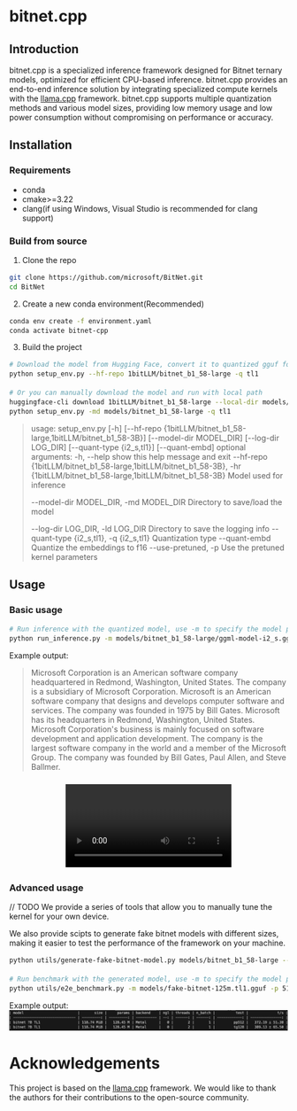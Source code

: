 # bitnet.cpp
## Introduction
bitnet.cpp is a specialized inference framework designed for Bitnet ternary models, optimized for efficient CPU-based inference. bitnet.cpp provides an end-to-end inference solution by integrating specialized compute kernels with the [llama.cpp](https://github.com/ggerganov/llama.cpp) framework. bitnet.cpp supports multiple quantization methods and various model sizes, providing low memory usage and low power consumption without compromising on performance or accuracy.

## Installation
### Requirements
- conda
- cmake>=3.22
- clang(if using Windows, Visual Studio is recommended for clang support)

### Build from source
1. Clone the repo
```bash
git clone https://github.com/microsoft/BitNet.git
cd BitNet
```
2. Create a new conda environment(Recommended)
```bash
conda env create -f environment.yaml
conda activate bitnet-cpp
```
3. Build the project
```bash
# Download the model from Hugging Face, convert it to quantized gguf format, and build the project
python setup_env.py --hf-repo 1bitLLM/bitnet_b1_58-large -q tl1

# Or you can manually download the model and run with local path
huggingface-cli download 1bitLLM/bitnet_b1_58-large --local-dir models/bitnet_b1_58-large 
python setup_env.py -md models/bitnet_b1_58-large -q tl1
```
> usage: setup_env.py [-h] [--hf-repo {1bitLLM/bitnet_b1_58-large,1bitLLM/bitnet_b1_58-3B}] [--model-dir MODEL_DIR] [--log-dir LOG_DIR]
>                     [--quant-type {i2_s,tl1}] [--quant-embd]
> optional arguments:
>   -h, --help            show this help message and exit
>   --hf-repo {1bitLLM/bitnet_b1_58-large,1bitLLM/bitnet_b1_58-3B}, -hr {1bitLLM/bitnet_b1_58-large,1bitLLM/bitnet_b1_58-3B}
>                         Model used for inference
>
>   --model-dir MODEL_DIR, -md MODEL_DIR
>                         Directory to save/load the model
>
>   --log-dir LOG_DIR, -ld LOG_DIR
>                         Directory to save the logging info
>   --quant-type {i2_s,tl1}, -q {i2_s,tl1}
>                         Quantization type
>   --quant-embd          Quantize the embeddings to f16
>   --use-pretuned, -p    Use the pretuned kernel parameters

## Usage
### Basic usage
```bash
# Run inference with the quantized model, use -m to specify the model path, -p to specify the prompt
python run_inference.py -m models/bitnet_b1_58-large/ggml-model-i2_s.gguf -p "Microsoft Corporation is"
```
Example output:  
>Microsoft Corporation is an American software company headquartered in Redmond, Washington, United States. The company is a subsidiary of Microsoft Corporation. Microsoft is an American software company that designs and develops computer software and services. The company was founded in 1975 by Bill Gates. Microsoft has its headquarters in Redmond, Washington, United States.
Microsoft Corporation's business is mainly focused on software development and application development. The company is the largest software company in the world and a member of the Microsoft Group. The company was founded by Bill Gates, Paul Allen, and Steve Ballmer.

<h3 align="center">
    <video src="media/demo.mov">
</h3>



### Advanced usage
// TODO
We provide a series of tools that allow you to manually tune the kernel for your own device.

We also provide scipts to generate fake bitnet models with different sizes, making it easier to test the performance of the framework on your machine.

```bash
python utils/generate-fake-bitnet-model.py models/bitnet_b1_58-large --outfile models/fake-bitnet-125m.tl1.gguf --outtype tl1 --model-size 125M

# Run benchmark with the generated model, use -m to specify the model path, -p to specify the prompt processed, -n to specify the number of token to generate
python utils/e2e_benchmark.py -m models/fake-bitnet-125m.tl1.gguf -p 512 -n 128
```
Example output:
![alt text](media/benchmark.png)

# Acknowledgements

This project is based on the [llama.cpp](https://github.com/ggerganov/llama.cpp) framework. We would like to thank the authors for their contributions to the open-source community.